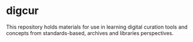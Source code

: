 # digcur
This repository holds materials for use in learning digital curation tools and concepts from standards-based, archives and libraries perspectives.
